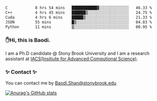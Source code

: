 <!--START_SECTION:waka-->

```txt
C            8 hrs 54 mins   ███████████▓░░░░░░░░░░░░░   46.33 %
C++          4 hrs 45 mins   ██████▒░░░░░░░░░░░░░░░░░░   24.75 %
Cuda         4 hrs 6 mins    █████▒░░░░░░░░░░░░░░░░░░░   21.33 %
JSON         55 mins         █▒░░░░░░░░░░░░░░░░░░░░░░░   04.83 %
Python       11 mins         ▒░░░░░░░░░░░░░░░░░░░░░░░░   00.95 %
```

<!--END_SECTION:waka-->

### ✋Hi, this is Baodi. 

I am a Ph.D candidate @ Stony Brook University and I am a research assistant at [IACS(Insitiute for Advanced Computional Science)](https://iacs.stonybrook.edu/).

### ✨ Contact ✨

You can contact me by [Baodi.Shan@stonybrook.edu](mailto:Baodi.Shan@stonybrook.edu)

[![Anurag's GitHub stats](https://github-readme-stats.vercel.app/api?username=lwshanbd&theme=jolly&show_icons=true&count_private=true&include_all_commits=true)](https://github.com/anuraghazra/github-readme-stats)



<!--
**lwshanbd/lwshanbd** is a ✨ _special_ ✨ repository because its `README.md` (this file) appears on your GitHub profile.

Here are some ideas to get you started:

- 🔭 I’m currently working on ...
- 🌱 I’m currently learning ...
- 👯 I’m looking to collaborate on ...
- 🤔 I’m looking for help with ...
- 💬 Ask me about ...
- 📫 How to reach me: ...
- 😄 Pronouns: ...
- ⚡ Fun fact: ...
-->
